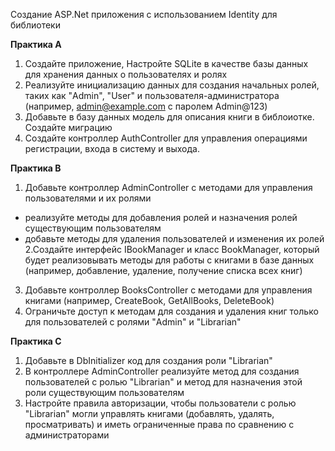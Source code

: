 Создание ASP.Net приложения с использованием Identity для библиотеки

**Практика А**
1. Создайте приложение, Настройте SQLite в качестве базы данных для хранения данных о пользователях и ролях
2. Реализуйте инициализацию данных для создания начальных ролей, таких как "Admin", "User" и пользователя-администратора (например, admin@example.com с паролем Admin@123)
3. Добавьте в базу данных модель для описания книги в библоиотке. Создайте миграцию
4. Создайте контроллер AuthController для управления операциями регистрации, входа в систему и выхода.

**Практика В**
1. Добавьте контроллер AdminController с методами для управления пользователями и их ролями
- реализуйте методы для добавления ролей и назначения ролей существующим пользователям
- добавьте методы для удаления пользователей и изменения их ролей
2.Создайте интерфейс IBookManager и класс BookManager, который будет реализовывать методы для работы с книгами в базе данных (например, добавление, удаление, получение списка всех книг)
3. Добавьте контроллер BooksController с методами для управления книгами (например, CreateBook, GetAllBooks, DeleteBook)
4. Ограничьте доступ к методам для создания и удаления книг только для пользователей с ролями "Admin" и "Librarian"

**Практика С**
1. Добавьте в DbInitializer код для создания роли "Librarian"
2. В контроллере AdminController реализуйте метод для создания пользователей с ролью "Librarian" и метод для назначения этой роли существующим пользователям
3. Настройте правила авторизации, чтобы пользователи с ролью "Librarian" могли управлять книгами (добавлять, удалять, просматривать) и иметь ограниченные права по сравнению с администраторами